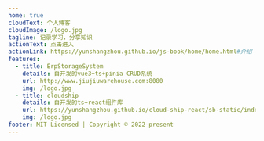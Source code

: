 ```yaml
---
home: true
cloudText: 个人博客
cloudImage: /logo.jpg
tagline: 记录学习，分享知识
actionText: 点击进入
actionLink: https://yunshangzhou.github.io/js-book/home/home.html#介绍
features:
  - title: ErpStorageSystem 
    details: 自开发的vue3+ts+pinia CRUD系统
    url: http://www.jiujiuwarehouse.com:8080
    img: /logo.jpg
  - title: cloudship 
    details: 自开发的ts+react组件库
    url: https://yunshangzhou.github.io/cloud-ship-react/sb-static/index.html
    img: /logo.jpg
footer: MIT Licensed | Copyright © 2022-present
---
```


